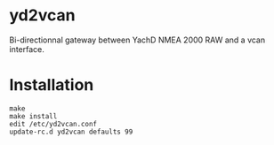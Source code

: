 # yd2vcan

Bi-directionnal gateway between YachD NMEA 2000 RAW and a vcan interface.

# Installation
````
make
make install
edit /etc/yd2vcan.conf
update-rc.d yd2vcan defaults 99
````
